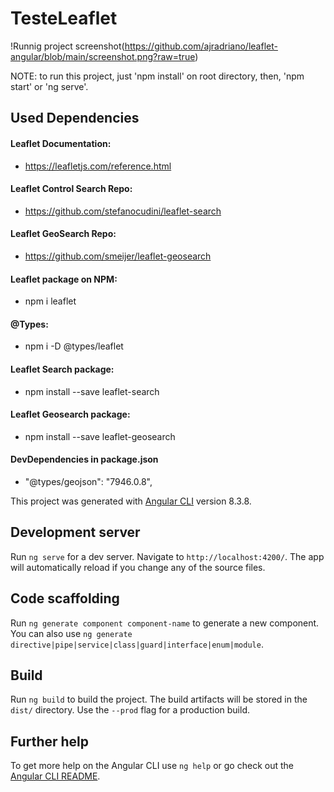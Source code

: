 # TesteLeaflet

!Runnig project screenshot(https://github.com/ajradriano/leaflet-angular/blob/main/screenshot.png?raw=true)

NOTE: to run this project, just 'npm install' on root directory, then, 'npm start' or 'ng serve'.

## Used Dependencies

#### Leaflet Documentation:
- https://leafletjs.com/reference.html

#### Leaflet Control Search Repo:
- https://github.com/stefanocudini/leaflet-search

#### Leaflet GeoSearch Repo:
- https://github.com/smeijer/leaflet-geosearch

#### Leaflet package on NPM: 
- npm i leaflet

#### @Types: 
- npm i -D @types/leaflet

#### Leaflet Search package:
- npm install --save leaflet-search

#### Leaflet Geosearch package:
- npm install --save leaflet-geosearch

#### DevDependencies in package.json
- "@types/geojson": "7946.0.8",

This project was generated with [Angular CLI](https://github.com/angular/angular-cli) version 8.3.8.

## Development server

Run `ng serve` for a dev server. Navigate to `http://localhost:4200/`. The app will automatically reload if you change any of the source files.

## Code scaffolding

Run `ng generate component component-name` to generate a new component. You can also use `ng generate directive|pipe|service|class|guard|interface|enum|module`.

## Build

Run `ng build` to build the project. The build artifacts will be stored in the `dist/` directory. Use the `--prod` flag for a production build.

## Further help

To get more help on the Angular CLI use `ng help` or go check out the [Angular CLI README](https://github.com/angular/angular-cli/blob/master/README.md).
